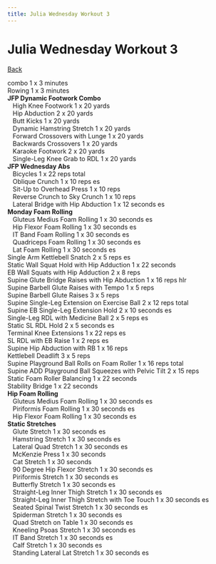 ```yaml
---
title: Julia Wednesday Workout 3
---
```


# Julia Wednesday Workout 3

[Back](./index)

combo 1 x 3 minutes<br>
Rowing 1 x 3 minutes<br>
**JFP Dynamic Footwork Combo**<br>
&nbsp;&nbsp;&nbsp;High Knee Footwork 1 x 20 yards<br>
&nbsp;&nbsp;&nbsp;Hip Abduction 2 x 20 yards<br>
&nbsp;&nbsp;&nbsp;Butt Kicks 1 x 20 yards<br>
&nbsp;&nbsp;&nbsp;Dynamic Hamstring Stretch 1 x 20 yards<br>
&nbsp;&nbsp;&nbsp;Forward Crossovers with Lunge 1 x 20 yards<br>
&nbsp;&nbsp;&nbsp;Backwards Crossovers 1 x 20 yards<br>
&nbsp;&nbsp;&nbsp;Karaoke Footwork 2 x 20 yards<br>
&nbsp;&nbsp;&nbsp;Single-Leg Knee Grab to RDL 1 x 20 yards<br>
**JFP Wednesday Abs**<br>
&nbsp;&nbsp;&nbsp;Bicycles 1 x 22 reps total<br>
&nbsp;&nbsp;&nbsp;Oblique Crunch 1 x 10 reps es<br>
&nbsp;&nbsp;&nbsp;Sit-Up to Overhead Press 1 x 10 reps<br>
&nbsp;&nbsp;&nbsp;Reverse Crunch to Sky Crunch 1 x 10 reps<br>
&nbsp;&nbsp;&nbsp;Lateral Bridge with Hip Abduction 1 x 12 seconds es<br>
**Monday Foam Rolling**<br>
&nbsp;&nbsp;&nbsp;Gluteus Medius Foam Rolling 1 x 30 seconds es<br>
&nbsp;&nbsp;&nbsp;Hip Flexor Foam Rolling 1 x 30 seconds es<br>
&nbsp;&nbsp;&nbsp;IT Band Foam Rolling 1 x 30 seconds es<br>
&nbsp;&nbsp;&nbsp;Quadriceps Foam Rolling 1 x 30 seconds es<br>
&nbsp;&nbsp;&nbsp;Lat Foam Rolling 1 x 30 seconds es<br>
Single Arm Kettlebell Snatch 2 x 5 reps es<br>
Static Wall Squat Hold with Hip Adduction 1 x 22 seconds<br>
EB Wall Squats with Hip Adduction 2 x 8 reps<br>
Supine Glute Bridge Raises with Hip Abduction 1 x 16 reps hlr<br>
Supine Barbell Glute Raises with Tempo 1 x 5 reps<br>
Supine Barbell Glute Raises 3 x 5 reps<br>
Supine Single-Leg Extension on Exercise Ball 2 x 12 reps total<br>
Supine EB Single-Leg Extension Hold 2 x 10 seconds es<br>
Single-Leg RDL with Medicine Ball 2 x 5 reps es<br>
Static SL RDL Hold 2 x 5 seconds es<br>
Terminal Knee Extensions 1 x 22 reps es<br>
SL RDL with EB Raise 1 x 2 reps es<br>
Supine Hip Abduction with RB 1 x 16 reps<br>
Kettlebell Deadlift 3 x 5 reps<br>
Supine Playground Ball Rolls on Foam Roller 1 x 16 reps total<br>
Supine ADD Playground Ball Squeezes with Pelvic Tilt 2 x 15 reps	<br>
Static Foam Roller Balancing 1 x 22 seconds<br>
Stability Bridge 1 x 22 seconds<br>
**Hip Foam Rolling**<br>
&nbsp;&nbsp;&nbsp;Gluteus Medius Foam Rolling 1 x 30 seconds es<br>
&nbsp;&nbsp;&nbsp;Piriformis Foam Rolling 1 x 30 seconds es<br>
&nbsp;&nbsp;&nbsp;Hip Flexor Foam Rolling 1 x 30 seconds es<br>
**Static Stretches**<br>
&nbsp;&nbsp;&nbsp;Glute Stretch 1 x 30 seconds es<br>
&nbsp;&nbsp;&nbsp;Hamstring Stretch 1 x 30 seconds es<br>
&nbsp;&nbsp;&nbsp;Lateral Quad Stretch 1 x 30 seconds es<br>
&nbsp;&nbsp;&nbsp;McKenzie Press 1 x 30 seconds<br>
&nbsp;&nbsp;&nbsp;Cat Stretch 1 x 30 seconds<br>
&nbsp;&nbsp;&nbsp;90 Degree Hip Flexor Stretch 1 x 30 seconds es<br>
&nbsp;&nbsp;&nbsp;Piriformis Stretch 1 x 30 seconds es<br>
&nbsp;&nbsp;&nbsp;Butterfly Stretch 1 x 30 seconds es<br>
&nbsp;&nbsp;&nbsp;Straight-Leg Inner Thigh Stretch 1 x 30 seconds es<br>
&nbsp;&nbsp;&nbsp;Straight-Leg Inner Thigh Stretch with Toe Touch 1 x 30 seconds es<br>
&nbsp;&nbsp;&nbsp;Seated Spinal Twist Stretch 1 x 30 seconds es<br>
&nbsp;&nbsp;&nbsp;Spiderman Stretch 1 x 30 seconds es<br>
&nbsp;&nbsp;&nbsp;Quad Stretch on Table 1 x 30 seconds es<br>
&nbsp;&nbsp;&nbsp;Kneeling Psoas Stretch 1 x 30 seconds es<br>
&nbsp;&nbsp;&nbsp;IT Band Stretch 1 x 30 seconds es<br>
&nbsp;&nbsp;&nbsp;Calf Stretch 1 x 30 seconds es<br>
&nbsp;&nbsp;&nbsp;Standing Lateral Lat Stretch 1 x 30 seconds es<br>
